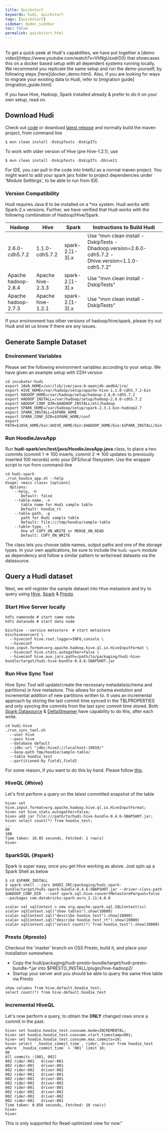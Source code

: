 ```yaml
---
title: Quickstart
keywords: hudi, quickstart
tags: [quickstart]
sidebar: mydoc_sidebar
toc: false
permalink: quickstart.html
---
```

<br/>
To get a quick peek at Hudi's capabilities, we have put together a [demo video](https://www.youtube.com/watch?v=VhNgUsxdrD0) 
that showcases this on a docker based setup with all dependent systems running locally. We recommend you replicate the same setup 
and run the demo yourself, by following steps [here](docker_demo.html). Also, if you are looking for ways to migrate your existing data to Hudi, 
refer to [migration guide](migration_guide.html).

If you have Hive, Hadoop, Spark installed already & prefer to do it on your own setup, read on.

## Download Hudi

Check out [code](https://github.com/apache/incubator-hudi) or download [latest release](https://github.com/apache/incubator-hudi/archive/hudi-0.4.5.zip) 
and normally build the maven project, from command line

```
$ mvn clean install -DskipTests -DskipITs
```

To work with older version of Hive (pre Hive-1.2.1), use
```
$ mvn clean install -DskipTests -DskipITs -Dhive11
```

For IDE, you can pull in the code into IntelliJ as a normal maven project. 
You might want to add your spark jars folder to project dependencies under 'Module Setttings', to be able to run from IDE.


### Version Compatibility

Hudi requires Java 8 to be installed on a *nix system. Hudi works with Spark-2.x versions. 
Further, we have verified that Hudi works with the following combination of Hadoop/Hive/Spark.

| Hadoop | Hive  | Spark | Instructions to Build Hudi |
| ---- | ----- | ---- | ---- |
| 2.6.0-cdh5.7.2 | 1.1.0-cdh5.7.2 | spark-2.[1-3].x | Use “mvn clean install -DskipTests -Dhadoop.version=2.6.0-cdh5.7.2 -Dhive.version=1.1.0-cdh5.7.2” |
| Apache hadoop-2.8.4 | Apache hive-2.3.3 | spark-2.[1-3].x | Use "mvn clean install -DskipTests" |
| Apache hadoop-2.7.3 | Apache hive-1.2.1 | spark-2.[1-3].x | Use "mvn clean install -DskipTests" |

If your environment has other versions of hadoop/hive/spark, please try out Hudi 
and let us know if there are any issues. 

## Generate Sample Dataset

### Environment Variables

Please set the following environment variables according to your setup. We have given an example setup with CDH version

```
cd incubator-hudi 
export JAVA_HOME=/usr/lib/jvm/java-8-openjdk-amd64/jre/
export HIVE_HOME=/var/hadoop/setup/apache-hive-1.1.0-cdh5.7.2-bin
export HADOOP_HOME=/var/hadoop/setup/hadoop-2.6.0-cdh5.7.2
export HADOOP_INSTALL=/var/hadoop/setup/hadoop-2.6.0-cdh5.7.2
export HADOOP_CONF_DIR=$HADOOP_INSTALL/etc/hadoop
export SPARK_HOME=/var/hadoop/setup/spark-2.3.1-bin-hadoop2.7
export SPARK_INSTALL=$SPARK_HOME
export SPARK_CONF_DIR=$SPARK_HOME/conf
export PATH=$JAVA_HOME/bin:$HIVE_HOME/bin:$HADOOP_HOME/bin:$SPARK_INSTALL/bin:$PATH
```

### Run HoodieJavaApp

Run __hudi-spark/src/test/java/HoodieJavaApp.java__ class, to place a two commits (commit 1 => 100 inserts, commit 2 => 100 updates to previously inserted 100 records) onto your DFS/local filesystem. Use the wrapper script
to run from command-line

```
cd hudi-spark
./run_hoodie_app.sh --help
Usage: <main class> [options]
  Options:
    --help, -h
       Default: false
    --table-name, -n
       table name for Hudi sample table
       Default: hoodie_rt
    --table-path, -p
       path for Hudi sample table
       Default: file:///tmp/hoodie/sample-table
    --table-type, -t
       One of COPY_ON_WRITE or MERGE_ON_READ
       Default: COPY_ON_WRITE
```

The class lets you choose table names, output paths and one of the storage types. In your own applications, be sure to include the `hudi-spark` module as dependency
and follow a similar pattern to write/read datasets via the datasource. 

## Query a Hudi dataset

Next, we will register the sample dataset into Hive metastore and try to query using [Hive](#hive), [Spark](#spark) & [Presto](#presto)

### Start Hive Server locally

```
hdfs namenode # start name node
hdfs datanode # start data node

bin/hive --service metastore  # start metastore
bin/hiveserver2 \
  --hiveconf hive.root.logger=INFO,console \
  --hiveconf hive.input.format=org.apache.hadoop.hive.ql.io.HiveInputFormat \
  --hiveconf hive.stats.autogather=false \
  --hiveconf hive.aux.jars.path=/path/to/packaging/hudi-hive-bundle/target/hudi-hive-bundle-0.4.6-SNAPSHOT.jar

```

### Run Hive Sync Tool
Hive Sync Tool will update/create the necessary metadata(schema and partitions) in hive metastore. This allows for schema evolution and incremental addition of new partitions written to.
It uses an incremental approach by storing the last commit time synced in the TBLPROPERTIES and only syncing the commits from the last sync commit time stored.
Both [Spark Datasource](writing_data.html#datasource-writer) & [DeltaStreamer](writing_data.html#deltastreamer) have capability to do this, after each write.

```
cd hudi-hive
./run_sync_tool.sh
  --user hive
  --pass hive
  --database default
  --jdbc-url "jdbc:hive2://localhost:10010/"
  --base-path tmp/hoodie/sample-table/
  --table hoodie_test
  --partitioned-by field1,field2

```
For some reason, if you want to do this by hand. Please 
follow [this](https://cwiki.apache.org/confluence/display/HUDI/Registering+sample+dataset+to+Hive+via+beeline).


### HiveQL {#hive}

Let's first perform a query on the latest committed snapshot of the table

```
hive> set hive.input.format=org.apache.hadoop.hive.ql.io.HiveInputFormat;
hive> set hive.stats.autogather=false;
hive> add jar file:///path/to/hudi-hive-bundle-0.4.6-SNAPSHOT.jar;
hive> select count(*) from hoodie_test;
...
OK
100
Time taken: 18.05 seconds, Fetched: 1 row(s)
hive>
```

### SparkSQL {#spark}

Spark is super easy, once you get Hive working as above. Just spin up a Spark Shell as below

```
$ cd $SPARK_INSTALL
$ spark-shell --jars $HUDI_SRC/packaging/hudi-spark-bundle/target/hudi-spark-bundle-0.4.6-SNAPSHOT.jar --driver-class-path $HADOOP_CONF_DIR  --conf spark.sql.hive.convertMetastoreParquet=false --packages com.databricks:spark-avro_2.11:4.0.0

scala> val sqlContext = new org.apache.spark.sql.SQLContext(sc)
scala> sqlContext.sql("show tables").show(10000)
scala> sqlContext.sql("describe hoodie_test").show(10000)
scala> sqlContext.sql("describe hoodie_test_rt").show(10000)
scala> sqlContext.sql("select count(*) from hoodie_test").show(10000)
```

### Presto {#presto}

Checkout the 'master' branch on OSS Presto, build it, and place your installation somewhere.

* Copy the hudi/packaging/hudi-presto-bundle/target/hudi-presto-bundle-*.jar into $PRESTO_INSTALL/plugin/hive-hadoop2/
* Startup your server and you should be able to query the same Hive table via Presto

```
show columns from hive.default.hoodie_test;
select count(*) from hive.default.hoodie_test
```

### Incremental HiveQL

Let's now perform a query, to obtain the __ONLY__ changed rows since a commit in the past.

```
hive> set hoodie.hoodie_test.consume.mode=INCREMENTAL;
hive> set hoodie.hoodie_test.consume.start.timestamp=001;
hive> set hoodie.hoodie_test.consume.max.commits=10;
hive> select `_hoodie_commit_time`, rider, driver from hoodie_test where `_hoodie_commit_time` > '001' limit 10;
OK
All commits :[001, 002]
002	rider-001	driver-001
002	rider-001	driver-001
002	rider-002	driver-002
002	rider-001	driver-001
002	rider-001	driver-001
002	rider-002	driver-002
002	rider-001	driver-001
002	rider-002	driver-002
002	rider-002	driver-002
002	rider-001	driver-001
Time taken: 0.056 seconds, Fetched: 10 row(s)
hive>
hive>
```

This is only supported for Read-optimized view for now."
